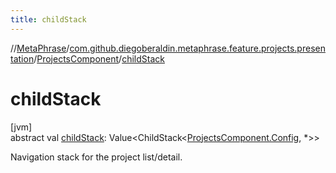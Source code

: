 ```yaml
---
title: childStack
---
```

//[MetaPhrase](../../../index.html)/[com.github.diegoberaldin.metaphrase.feature.projects.presentation](../index.html)/[ProjectsComponent](index.html)/[childStack](child-stack.html)



# childStack



[jvm]\
abstract val [childStack](child-stack.html): Value&lt;ChildStack&lt;[ProjectsComponent.Config](-config/index.html), *&gt;&gt;



Navigation stack for the project list/detail.




